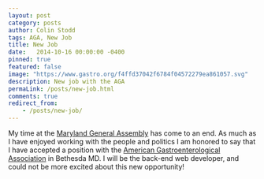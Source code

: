 ```yaml
---
layout: post
category: posts
author: Colin Stodd
tags: AGA, New Job
title: New Job
date:   2014-10-16 00:00:00 -0400
pinned: true
featured: false
image: "https://www.gastro.org/f4ffd37042f6784f04572279ea861057.svg"
description: New job with the AGA
permaLink: /posts/new-job.html
comments: true
redirect_from:
    - /posts/new-job/
---
```


My time at the <a href="http://mgaleg.maryland.gov/webmga/frm1st.aspx?tab=home" target="_blank">Maryland General Assembly</a> has come to an end.  As much as I have enjoyed working with the people and politics I am honored to say that I have accepted a position with the <a href="http://www.gastro.org/" target="_blank">American Gastroenterological Association</a> in Bethesda MD.  I will be the back-end web developer, and could not be more excited about this new opportunity!
